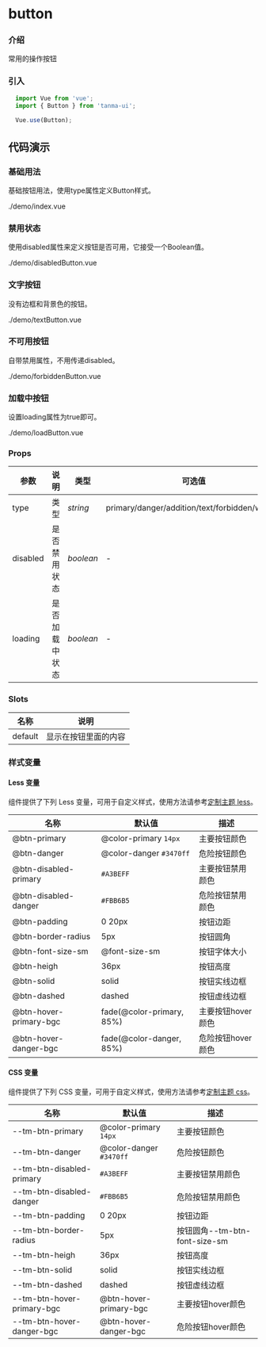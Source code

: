 # button

### 介绍

常用的操作按钮

### 引入

```js
  import Vue from 'vue';
  import { Button } from 'tanma-ui';
  
  Vue.use(Button);
```

## 代码演示

### 基础用法
基础按钮用法，使用type属性定义Button样式。

<demo-code>./demo/index.vue</demo-code>

### 禁用状态
使用disabled属性来定义按钮是否可用，它接受一个Boolean值。

<demo-code>./demo/disabledButton.vue</demo-code>

### 文字按钮
没有边框和背景色的按钮。

<demo-code>./demo/textButton.vue</demo-code>


### 不可用按钮
自带禁用属性，不用传递disabled。

<demo-code>./demo/forbiddenButton.vue</demo-code>

### 加载中按钮
设置loading属性为true即可。

<demo-code>./demo/loadButton.vue</demo-code>
### Props

参数 | 说明 | 类型 | 可选值 | 默认值
-- | -- | -- | -- | --
type | 类型 | _string_ | primary/danger/addition/text/forbidden/wicked | -
disabled | 	是否禁用状态 | _boolean_ | - | false
loading | 	是否加载中状态 | _boolean_ | - | false

### Slots

名称 | 说明
-- | --
default | 显示在按钮里面的内容

### 样式变量

#### Less 变量

组件提供了下列 Less 变量，可用于自定义样式，使用方法请参考[定制主题 less](#/theme)。

名称 | 默认值 | 描述
-- | -- | --
@btn-primary | @color-primary `14px` | 主要按钮颜色
@btn-danger | @color-danger `#3470ff` | 危险按钮颜色
@btn-disabled-primary | `#A3BEFF` | 主要按钮禁用颜色
@btn-disabled-danger | `#FBB6B5` | 危险按钮禁用颜色
@btn-padding |  0 20px | 按钮边距
@btn-border-radius | 5px | 按钮圆角
@btn-font-size-sm | @font-size-sm  | 按钮字体大小
@btn-heigh | 36px  | 按钮高度
@btn-solid | solid  | 按钮实线边框
@btn-dashed | dashed  | 按钮虚线边框
@btn-hover-primary-bgc | fade(@color-primary, 85%)  | 主要按钮hover颜色
@btn-hover-danger-bgc | fade(@color-danger, 85%)  | 危险按钮hover颜色


#### CSS 变量

组件提供了下列 CSS 变量，可用于自定义样式，使用方法请参考[定制主题 css](#/theme2)。

名称 | 默认值 | 描述
-- | -- | --
--tm-btn-primary | @color-primary `14px` | 主要按钮颜色
--tm-btn-danger | @color-danger `#3470ff` | 危险按钮颜色
--tm-btn-disabled-primary | `#A3BEFF` | 主要按钮禁用颜色
--tm-btn-disabled-danger | `#FBB6B5` | 危险按钮禁用颜色
--tm-btn-padding |  0 20px | 按钮边距
--tm-btn-border-radius | 5px | 按钮圆角--tm-btn-font-size-sm | @font-size-sm | 按钮字体大小
--tm-btn-heigh | 36px | 按钮高度
--tm-btn-solid | solid | 按钮实线边框
--tm-btn-dashed | dashed | 按钮虚线边框
--tm-btn-hover-primary-bgc | @btn-hover-primary-bgc | 主要按钮hover颜色
--tm-btn-hover-danger-bgc | @btn-hover-danger-bgc | 危险按钮hover颜色


